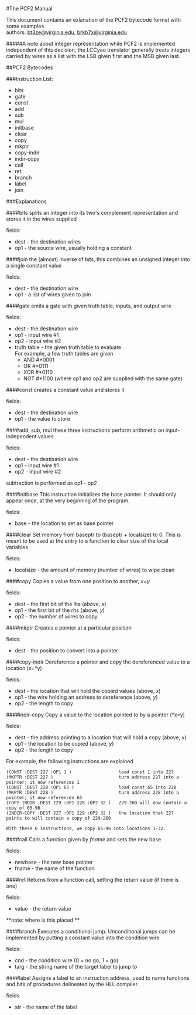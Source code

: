 #The PCF2 Manual

This document contains an exlanation of the PCF2 bytecode format with some examples  
authors: bt3ze@virginia.edu, brkb7x@virginia.edu

#####A note about integer representation
while PCF2 is implemented independent of this decision, the LCCyao translator generally treats integers carried by wires as a list with the LSB given first and the MSB given last.

##PCF2 Bytecodes
 
###Instruction List:
 *  bits
 *  gate
 *  const
 *  add 
 *  sub 
 *  mul 
 *  initbase 
 *  clear
 *  copy 
 *  mkptr 
 *  copy-indir 
 *  indir-copy
 *  call
 *  ret
 *  branch
 *  label 
 *  join


###Explanations

####bits
splits an integer into its two's complement representation and stores it in the wires supplied

fields:

* dest -  the destination wires
* op1 - the source wire, usually holding a constant

####join
the (almost) inverse of _bits_, this combines an unsigned integer into a single constant value

fields:

* dest - the destination wire
* op1 - a list of wires given to join

####gate
emits a gate with given truth table, inputs, and output wire

fields:

 * dest - the destination wire
 * op1 - input wire #1
 * op2 - input wire #2
 * truth table - the given truth table to evaluate  
   For example, a few truth tables are given
     * AND #\*0001
     * OR #\*0111
     * XOR #\*0110
     * NOT #\*1100 (where op1 and op2 are supplied with the same gate)

####const
creates a constant value and stores it

fields:

 * dest - the destination wire
 * op1 - the value to store

####add, sub, mul
these three instructions perform arithmetic on input-independent values

fields:

 * dest - the destination wire
 * op1 - input wire #1
 * op2 - input wire #2

subtraction is performed as op1 - op2

####initbase
This instruction initializes the base pointer. It should only appear once, at the very beginning of the program.

fields:

* base - the location to set as base pointer

####clear
Set memory from baseptr to (baseptr + localsize) to 0. This is meant to be used at the entry to a function to clear size of the local variables

fields:

 * localsize - the amount of memory (number of wires) to wipe clean

####copy
Copies a value from one position to another, _x_=_y_

fields:

* dest - the first bit of the lhs (above, _x_)
* op1 - the first bit of the rhs (above, _y_)
* op2 - the number of wires to copy

####mkptr
Creates a pointer at a particular position

fields:

* dest - the position to convert into a pointer

####copy-indir 
Dereference a pointer and copy the dereferenced value to a location (x=*y)

fields:

 * dest - the location that will hold the copied values (above, _x_)
 * op1 - the wire holding an address to dereference (above, _y_)
 * op2 - the length to copy


####indir-copy 
Copy a value to the location pointed to by a pointer (*x=y)

fields:

 * dest - the address pointing to a location that will hold a copy (above, _x_)
 * op1 - the location to be copied (above, _y_)
 * op2 - the length to copy

For example, the following instructions are explained

    (CONST :DEST 227 :OP1 1 )                  load const 1 into 227
    (MKPTR :DEST 227 )                         turn address 227 into a pointer; it now references 1
    (CONST :DEST 228 :OP1 65 )                 load const 65 into 228
    (MKPTR :DEST 228 )                         turn address 228 into a pointer; it now references 65
    (COPY-INDIR :DEST 229 :OP1 228 :OP2 32 )   229-260 will now contain a copy of 65-96
    (INDIR-COPY :DEST 227 :OP1 229 :OP2 32 )   the location that 227 points to will contain a copy of 229-260

    With these 6 instructions, we copy 65-96 into locations 1-32.

####call
Calls a function given by _fname_ and sets the new base

fields:

* newbase - the new base pointer
* fname - the name of the function

####ret
Returns from a function call, setting the return value (if there is one)

fields:

 * value - the return value

**note: where is this placed **

####branch
Executes a conditional jump. Unconditional jumps can be implemented by putting a constant value into the condition wire

fields:

* cnd - the condition wire (0 = no go, 1 = go)
* targ - the string name of the target label to jump to

####label 
Assigns a label to an instruction address, used to name functions and bits of procedures delineated by the HLL compiler.

fields

* str - the name of the label
